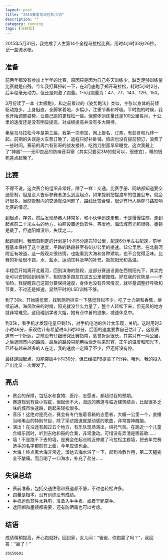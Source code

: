 ```yaml
---
layout: post
title: "2015秦皇岛马拉松小记"
description: ""
category: running
tags: [马拉松]
---
```


2015年5月31日，我完成了人生第14个全程马拉松比赛，用时4小时33分26秒，记一些流水帐。

## 准备

前两年都没有参加上半年的比赛，原因只是因为自己冬天训练少，缺乏足够训练量比赛就是自残。今年我打算扭转一下，在3月底跑了郑开马拉松，耗时5小时2分，后半程毫无动力，但还是刺激了跑量。1-5月跑量为：47、77、143、129、150。

3月份读了一本《太极跑》，和之前看过的《姿势跑法》类似，主张以身体的前倾驱动跑步，上身挺直，全脚掌着地，步幅小，注重节奏和呼吸。平时跑的时候，我也开始调整姿势，让自己跑的更轻松一些。但整体训练量还是100公里每月，十公里的速度还是没有明显提高，对成绩提高并没有多大期待。

秦皇岛马拉松今年是第三届，我第一次参加，网上报名、订票，有彭哥和九林一起。前期的失误是火车票订晚了，返程只好补卧铺，旅店也没有提前预订，浪费了一些时间。赛前的周六有彭哥的战友接待，吃饱刀削面早早睡觉，这次我戴上了“神器”——无印良品的防噪音耳塞（其实只要买3M的就可以，很便宜），睡的很死差点起晚了。

## 比赛

不得不说，这次赛会的组织非常好，除了一样：交通。比赛手册、网站都知道要交通管制，但是没人告诉参赛者怎么到达起点，如果提前把摆渡车的位置公布，就会好很多。当然管制内的交通就没问题了，路线比较合理，很少有行人横穿马路影响比赛的情况。

到起点，存包，然后发现参赛人非常多，和小伙伴迅速走散，于是慢慢往前，走到起点前二十米左右的地方，拍照设置运动软件，等发枪。海滨城市光照很强，墨镜是戴了，但遮阳帽没带，失误之二。

起跑顺利，我暗自制定的计划是1小时5分跑完10公里，配速6分半左右配速，前半程基本保持了这个速度，平路的路段甚至有6分/公里的提速。12公里后，在北戴河附近有坡道，这一段观众很热情，也能看到大海和各种建筑，也不会觉得乏味。比赛的补给很不错，水、盐水、运动饮料及早的补充，抵抗阳光和高温。

半程后开始离开北戴河，回到滨海的路段，这部分赛道设置在西侧阳光下，其实完全可以安排回到树荫下，相信很多跑友在这五公里被摧残。好在我的优势是——不怕热，我提醒自己这部分要保持速度，身体也没有异常情况，就尽量调整好呼吸和节奏，不过还是掉速，显然平时的LSD训练不够。

到了30k，开始感觉累，找到厕所排空一下感觉轻松不少，吃了士力架和香蕉，继续前进。海风吹来的时候，阳光就没什么力量了，整个人轻松下来，但无风的地方就非常难受。这段碰到学者大姐，她有点中暑的迹象，减速休息中。

到35k，看手机才发现电量只剩1%，对手机电池的估计太乐观，关机。这时用时3小时46分，乐观估计有希望进4小时30分，后面的速度要靠自己估计了。这段赛道有一个折返，之前没有仔细研究比赛指南，感觉折返很长，其实只有一两公里，之后返回市内的路段。最后的路段只能用枯燥乏味来形容，正午的温度和阳光下，已经有越来越多的人在走，我的速度一定降了不少，但还好没有停。

最终跑回起点，没能突破4小时30分，但已经把PB提高了7分钟。哦也，我的投入产出比又一次爆发了。

## 亮点

* 赛会的保障，包括水和食物、医疗、志愿者，都超过我的预期。
* 赛道规划有些小瑕疵，但起伏不大，海边的赛道与临近建筑结合，比起很多乏味的城市快速路，跑起来轻松很多。
* 音乐！这绝对是亮点，赛会有专门拖着音箱的志愿者，大概一公里一个，直播当地电台的特别节目，除了采访报道就是动感的歌曲，非常提神醒脑。
* 演出！在沿途有超过五个地方，有乐队现场演出，烘托气氛。在跑近一个儿童合唱乐团时，听到吉他和鼓的合奏，非常激动。可惜没有弄清是哪首歌……
* 墙！不是跑不下去的墙，是赛会在起点附近修建了马拉松主题墙，把去年完赛选手的名字都刻在上面，今年应该也会。
* 大海！终点离大海非常近，溜达去海水浴了一下，起到冷敷作用，第二天腿完全不酸痛。而且喝了一口海水，补充了盐分……


## 失误总结

* 赛前准备，包括交通住宿和赛道都不够，不过也轻松许多。
* 跑量是根本，没有训练没有成绩。
* 手机运动软件太耗电，准备入手手表，或者干脆空手。
* 遮阳帽和墨镜都需要，还有防晒霜也可以考虑。


## 结语

成绩稍稍提高，开心跑就好。回到家，女儿问：“爸爸，你跑赢了吗？”，我回答：“赢了！”

`20150601`
